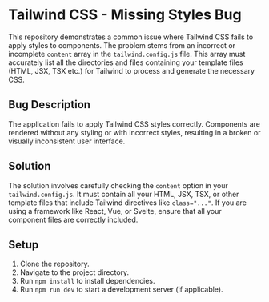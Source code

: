 # Tailwind CSS - Missing Styles Bug

This repository demonstrates a common issue where Tailwind CSS fails to apply styles to components. The problem stems from an incorrect or incomplete `content` array in the `tailwind.config.js` file.  This array must accurately list all the directories and files containing your template files (HTML, JSX, TSX etc.) for Tailwind to process and generate the necessary CSS.

## Bug Description

The application fails to apply Tailwind CSS styles correctly. Components are rendered without any styling or with incorrect styles, resulting in a broken or visually inconsistent user interface.

## Solution

The solution involves carefully checking the `content` option in your `tailwind.config.js`.  It must contain all your HTML, JSX, TSX, or other template files that include Tailwind directives like `class="..."`.  If you are using a framework like React, Vue, or Svelte, ensure that all your component files are correctly included.

## Setup

1. Clone the repository.
2. Navigate to the project directory.
3. Run `npm install` to install dependencies.
4. Run `npm run dev` to start a development server (if applicable).